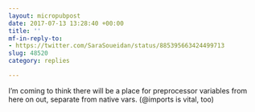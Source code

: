 ```yaml
---
layout: micropubpost
date: 2017-07-13 13:28:40 +00:00
title: ''
mf-in-reply-to:
- https://twitter.com/SaraSoueidan/status/885395663424499713
slug: 48520
category: replies

---
```

I’m coming to think there will be a place for preprocessor variables from here on out, separate from native vars. (@imports is vital, too)
